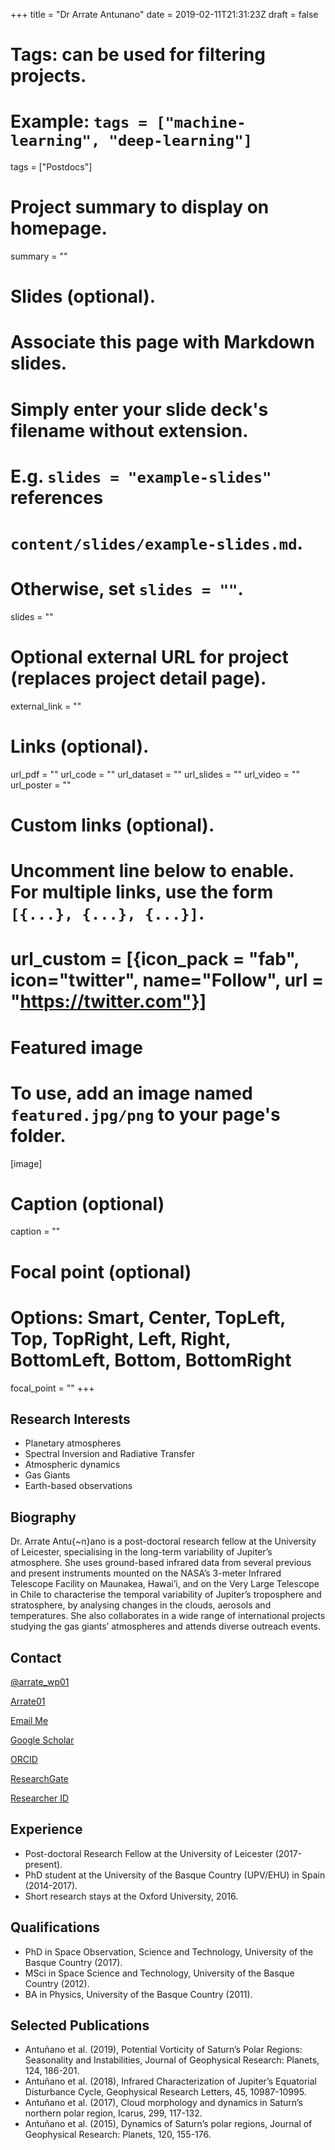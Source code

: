 +++
title = "Dr Arrate Antunano"
date = 2019-02-11T21:31:23Z
draft = false

# Tags: can be used for filtering projects.
# Example: `tags = ["machine-learning", "deep-learning"]`
tags = ["Postdocs"]

# Project summary to display on homepage.
summary = ""

# Slides (optional).
#   Associate this page with Markdown slides.
#   Simply enter your slide deck's filename without extension.
#   E.g. `slides = "example-slides"` references
#   `content/slides/example-slides.md`.
#   Otherwise, set `slides = ""`.
slides = ""

# Optional external URL for project (replaces project detail page).
external_link = ""

# Links (optional).
url_pdf = ""
url_code = ""
url_dataset = ""
url_slides = ""
url_video = ""
url_poster = ""

# Custom links (optional).
#   Uncomment line below to enable. For multiple links, use the form `[{...}, {...}, {...}]`.
# url_custom = [{icon_pack = "fab", icon="twitter", name="Follow", url = "https://twitter.com"}]

# Featured image
# To use, add an image named `featured.jpg/png` to your page's folder.
[image]
  # Caption (optional)
  caption = ""

  # Focal point (optional)
  # Options: Smart, Center, TopLeft, Top, TopRight, Left, Right, BottomLeft, Bottom, BottomRight
  focal_point = ""
+++

## Research Interests
* Planetary atmospheres
* Spectral Inversion and Radiative Transfer
* Atmospheric dynamics
* Gas Giants
* Earth-based observations

## Biography
Dr. Arrate Antu\{~n}ano is a post-doctoral research fellow at the University of Leicester, specialising in the long-term variability of Jupiter’s atmosphere. She uses ground-based infrared data from several previous and present instruments mounted on the NASA’s 3-meter Infrared Telescope Facility on Maunakea, Hawai’i, and on the Very Large Telescope in Chile to characterise the temporal variability of Jupiter’s troposphere and stratosphere, by analysing changes in the clouds, aerosols and temperatures. She also collaborates in a wide range of international projects studying the gas giants’ atmospheres and attends diverse outreach events.

## Contact
<i class="fab fa-twitter"></i> [@arrate_wp01](https://twitter.com/arrate_wp01)

<i class="fab fa-github"></i> [Arrate01](https://github.com/Arrate01)

<i class="fas fa-envelope"></i>[Email Me](mailto:aam58@le.ac.uk)

<i class="ai ai-google-scholar-square ai-1x"></i> [Google Scholar]( https://scholar.google.com/citations?user=azv1TnMAAAAJ&hl=es)

<i class="ai ai-orcid-square ai-1x"></i> [ORCID]( https://orcid.org/0000-0001-9206-6960)

<i class="ai ai-researchgate-square ai-1x"></i> [ResearchGate]( https://www.researchgate.net/profile/Arrate_Antunano)

<i class="ai ai-researcherid-square ai-1x"></i> [Researcher ID]( http://www.researcherid.com/rid/H-7073-2015)


## Experience
* Post-doctoral Research Fellow at the University of Leicester (2017-present).
* PhD student at the University of the Basque Country (UPV/EHU) in Spain (2014-2017).
* Short research stays at the Oxford University, 2016.

## Qualifications
* PhD in Space Observation, Science and Technology, University of the Basque Country (2017).
* MSci in Space Science and Technology, University of the Basque Country (2012).
* BA in Physics, University of the Basque Country (2011).

## Selected Publications
* Antuñano et al. (2019), Potential Vorticity of Saturn’s Polar Regions: Seasonality and Instabilities, Journal of Geophysical Research: Planets, 124, 186-201.
* Antuñano et al. (2018), Infrared Characterization of Jupiter’s Equatorial Disturbance Cycle, Geophysical Research Letters, 45, 10987-10995.
* Antuñano et al. (2017), Cloud morphology and dynamics in Saturn’s northern polar region, Icarus, 299, 117-132.
* Antuñano et al. (2015), Dynamics of Saturn’s polar regions, Journal of Geophysical Research: Planets, 120, 155-176.
